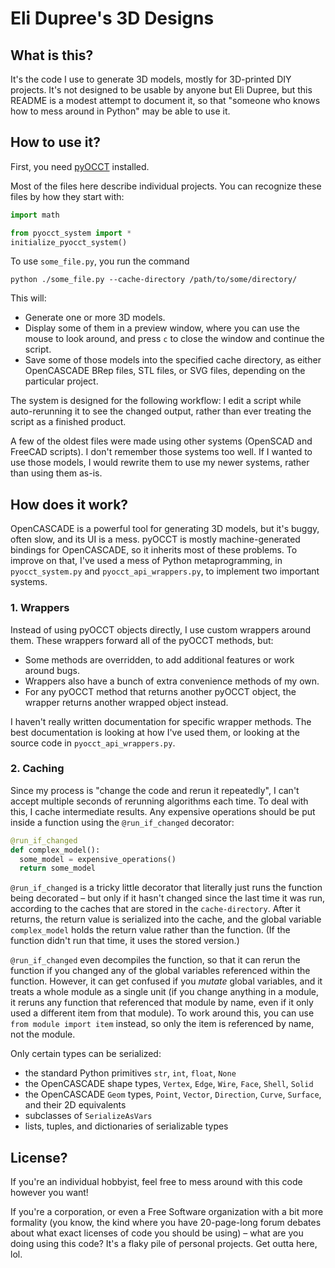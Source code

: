 # Eli Dupree's 3D Designs

## What is this?

It's the code I use to generate 3D models, mostly for 3D-printed DIY projects. It's not designed to be usable by anyone but Eli Dupree, but this README is a modest attempt to document it, so that "someone who knows how to mess around in Python" may be able to use it.


## How to use it?

First, you need [pyOCCT](https://anaconda.org/trelau/pyocct) installed.

Most of the files here describe individual projects. You can recognize these files by how they start with:

```python
import math

from pyocct_system import *
initialize_pyocct_system()
```

To use `some_file.py`, you run the command

```
python ./some_file.py --cache-directory /path/to/some/directory/
```

This will:
* Generate one or more 3D models.
* Display some of them in a preview window, where you can use the mouse to look around, and press `c` to close the window and continue the script.
* Save some of those models into the specified cache directory, as either OpenCASCADE BRep files, STL files, or SVG files, depending on the particular project.

The system is designed for the following workflow: I edit a script while auto-rerunning it to see the changed output, rather than ever treating the script as a finished product.

A few of the oldest files were made using other systems (OpenSCAD and FreeCAD scripts). I don't remember those systems too well. If I wanted to use those models, I would rewrite them to use my newer systems, rather than using them as-is.


## How does it work?

OpenCASCADE is a powerful tool for generating 3D models, but it's buggy, often slow, and its UI is a mess. pyOCCT is mostly machine-generated bindings for OpenCASCADE, so it inherits most of these problems. To improve on that, I've used a mess of Python metaprogramming, in `pyocct_system.py` and `pyocct_api_wrappers.py`, to implement two important systems.

### 1. Wrappers

Instead of using pyOCCT objects directly, I use custom wrappers around them. These wrappers forward all of the pyOCCT methods, but:
* Some methods are overridden, to add additional features or work around bugs.
* Wrappers also have a bunch of extra convenience methods of my own.
* For any pyOCCT method that returns another pyOCCT object, the wrapper returns another wrapped object instead.

I haven't really written documentation for specific wrapper methods. The best documentation is looking at how I've used them, or looking at the source code in `pyocct_api_wrappers.py`.

### 2. Caching

Since my process is "change the code and rerun it repeatedly", I can't accept multiple seconds of rerunning algorithms each time. To deal with this, I cache intermediate results. Any expensive operations should be put inside a function using the `@run_if_changed` decorator:

```python
@run_if_changed
def complex_model():
  some_model = expensive_operations()
  return some_model
```

`@run_if_changed` is a tricky little decorator that literally just runs the function being decorated – but only if it hasn't changed since the last time it was run, according to the caches that are stored in the `cache-directory`. After it returns, the return value is serialized into the cache, and the global variable `complex_model` holds the return value rather than the function. (If the function didn't run that time, it uses the stored version.)

`@run_if_changed` even decompiles the function, so that it can rerun the function if you changed any of the global variables referenced within the function. However, it can get confused if you _mutate_ global variables, and it treats a whole module as a single unit (if you change anything in a module, it reruns any function that referenced that module by name, even if it only used a different item from that module). To work around this, you can use `from module import item` instead, so only the item is referenced by name, not the module.

Only certain types can be serialized:
* the standard Python primitives `str`, `int`, `float`, `None`
* the OpenCASCADE shape types, `Vertex`, `Edge`, `Wire`, `Face`, `Shell`, `Solid`
* the OpenCASCADE `Geom` types, `Point`, `Vector`, `Direction`, `Curve`, `Surface`, and their 2D equivalents
* subclasses of `SerializeAsVars`
* lists, tuples, and dictionaries of serializable types


## License?

If you're an individual hobbyist, feel free to mess around with this code however you want!

If you're a corporation, or even a Free Software organization with a bit more formality (you know, the kind where you have 20-page-long forum debates about what exact licenses of code you should be using) – what are you doing using this code? It's a flaky pile of personal projects. Get outta here, lol.
